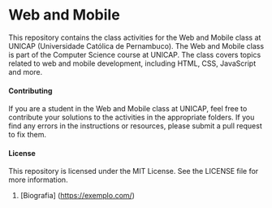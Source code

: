 # Web and Mobile
This repository contains the class activities for the Web and Mobile class at UNICAP (Universidade Católica de Pernambuco). The Web and Mobile class is part of the Computer Science course at UNICAP. The class covers topics related to web and mobile development, including HTML, CSS, JavaScript and more.

#### Contributing
If you are a student in the Web and Mobile class at UNICAP, feel free to contribute your solutions to the activities in the appropriate folders. If you find any errors in the instructions or resources, please submit a pull request to fix them.

#### License
This repository is licensed under the MIT License. See the LICENSE file for more information.


1. [Biografia] (https://exemplo.com/)

